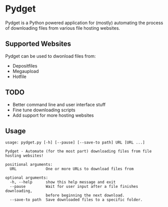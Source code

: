 Pydget
======

Pydget is a Python powered application for (mostly) automating the process of downloading files from various file hosting websites.

Supported Websites
------------------

Pydget can be used to dwonload files from:

* Depositfiles
* Megaupload
* Hotfile

TODO
----

* Better command line and user interface stuff
* Fine tune downloading scripts
* Add support for more hosting websites

Usage
-----

    usage: pydget.py [-h] [--pause] [--save-to path] URL [URL ...]
    
    Pydget - Automate (for the most part) downloading files from file hosting websites!
    
    positional arguments:
      URL             One or more URLs to download files from
    
    optional arguments:
      -h, --help      show this help message and exit
      --pause         Wait for user input after a file finishes downloading,
                      before beginning the next download.
      --save-to path  Save downloaded files to a specific folder.